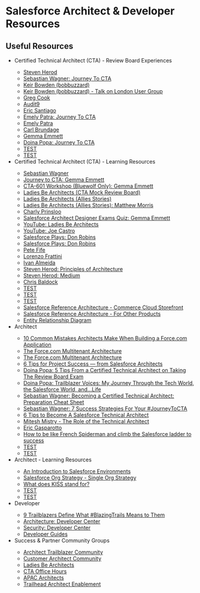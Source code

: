 # Salesforce Architect &amp; Developer Resources

## Useful Resources
<ul>

<li>Certified Technical Architect (CTA) - Review Board Experiences</li>
<ul>
<li><a href="https://www.salesforce.com/blog/2016/11/insights-from-a-salesforce-cta.html" target="_blank" alt="Steven Herod">Steven Herod</a></li>
<li><a href="https://www.linkedin.com/pulse/my-journeytocta-admin-cta-lead-program-architect-sebastian-wagner/" target="_blank" alt="Sebastian Wagner: Journey To CTA">Sebastian Wagner: Journey To CTA</a></li>
<li><a href="http://bobbuzzard.blogspot.com/2012/02/certified-salesforce-technical.html" target="_blank" alt="Keir Bowden (bobbuzzard)">Keir Bowden (bobbuzzard)</a></li>
<li><a href="http://bobbuzzard.blogspot.com/2012/07/london-sfdc-user-group-technical.html" target="_blank" alt="Keir Bowden (bobbuzzard) - Talk on London User Group">Keir Bowden (bobbuzzard) - Talk on London User Group</a></li>
<li><a href="https://enterpriseforcearchitect.com/2014/03/12/my-journey-to-salesforce-com-certified-technical-architect/" target="_blank" alt="Greg Cook">Greg Cook</a></li>
<li><a href="https://audit9.blog/2012/04/23/salesforce-certified-architect/" target="_blank" alt="Audit9">Audit9</a></li>
<li><a href="https://ericsantiago.com/2012/05/16/salesforce-technical-architect-certification-part-2-review-board/" target="_blank" alt="Eric Santiago">Eric Santiago</a></li>

<li><a href="https://www.salesforce.com/blog/2018/12/journey-to-certified-technical-architect" target="_blank" alt="Emely Patra: Journey To CTA">Emely Patra: Journey To CTA</a></li>
<li><a href="https://archladies.com/meet-a-cta-emely-patra" target="_blank" alt="Emely Patra">Emely Patra</a></li>
<li><a href="https://archladies.com/introducing-the-ladies-be-architects-podcast" target="_blank" alt="Carl Brundage">Carl Brundage</a></li>
<li><a href="http://www.alwaysablezard.com/salesforce/architecture-certifications/my-first-cta-attempt/" target="_blank" alt="Gemma Emmit">Gemma Emmett</a></li>

<li><a href="https://www.salesforce.com/blog/2018/07/certified-technical-architect-exam-results-trailblazer" target="_blank" alt="Doina Popa: Journey To CTA">Doina Popa: Journey To CTA</a></li>

<li><a href="TEST" target="_blank" alt="TEST">TEST</a></li>
<li><a href="TEST" target="_blank" alt="TEST">TEST</a></li>


</ul>



<li>Certified Technical Architect (CTA) - Learning Resources</li>
<ul>
<li><a href="https://www.flowrepublic.com/" target="_blank" alt="Sebastian Wagner">Sebastian Wagner</a></li>

<li><a href="http://www.alwaysablezard.com/salesforce/journey-to-cta-starting-out/" target="_blank" alt="Journey to CTA: Gemma Emmett">Journey to CTA: Gemma Emmett</a></li>
<li><a href="http://www.alwaysablezard.com/salesforce/journeytocta/my-learnings-from-the-cta-601-workshop/" target="_blank" alt="CTA-601 Workshop (Bluewolf Only): Gemma Emmett">CTA-601 Workshop (Bluewolf Only): Gemma Emmett</a></li>
<li><a href="https://archladies.com/category/cta-review-board" target="_blank" alt="Ladies Be Architects (CTA Mock Review Board)">Ladies Be Architects (CTA Mock Review Board)</a></li>
<li><a href="https://archladies.com/category/stories/allies-stories" target="_blank" alt="Ladies Be Architects (Allies Stories)">Ladies Be Architects (Allies Stories)</a></li>
<li><a href="https://archladies.com/meet-our-awesome-allies-matthew-morris" target="_blank" alt="Ladies Be Architects: Matthew Morris">Ladies Be Architects (Allies Stories): Matthew Morris</a></li>
<li><a href="https://www.charly-says.com/" target="_blank" alt="Charly Prinsloo">Charly Prinsloo</a></li>
<li><a href="https://quizlet.com/gemma_emmett/folders/favourite-salesforce-quizlets/sets" target="_blank" alt="Salesforce Architect Designer Exams Quiz: Gemma Emmett">Salesforce Architect Designer Exams Quiz: Gemma Emmett</a></li>
<li><a href="https://www.youtube.com/channel/UCeEH6YG30ajz2jLBfYoDjRQ" target="_blank" alt="YouTube: Ladies Be Architects">YouTube: Ladies Be Architects</a></li>
<li><a href="https://www.youtube.com/channel/UCZKe04P95Ze_dkwVHdmuvSA/videos" target="_blank" alt="YouTube: Joe Castro">YouTube: Joe Castro</a></li>
<li><a href="https://www.linkedin.com/pulse/july-4th-best-time-pour-some-catch-up-your-learning-don-robins/" target="_blank" alt="Salesforce Plays: Don Robins">Salesforce Plays: Don Robins</a></li>
<li><a href="https://www.pluralsight.com/authors/don-robins" target="_blank" alt="Salesforce Plays: Don Robins">Salesforce Plays: Don Robins</a></li>
<li><a href="https://www.mindmeister.com/784442202/technical-architect" target="_blank" alt="Pete Fife">Pete Fife</a></li>

<li><a href="https://github.com/eroispaziali/cta-study-material" target="_blank" alt="Lorenzo Frattini">Lorenzo Frattini</a></li>
<li><a href="https://ivanesalmeida.blogspot.com/" target="_blank" alt="Ivan Almeida">Ivan Almeida</a></li>
<li><a href="https://limitexception.com/principles-of-architecture-990bb615e82d" target="_blank" alt="Steven Herod: Principles of Architecture">Steven Herod: Principles of Architecture</a></li>
<li><a href="https://medium.com/@sherod" target="_blank" alt="Steven Herod: Medium">Steven Herod: Medium</a></li>
<li><a href="https://www.slideshare.net/ChrisBaldock2/using-the-right-tool-for-the-job" target="_blank" alt=" Chris Baldock">Chris Baldock</a></li>


<li><a href="TEST" target="_blank" alt="TEST">TEST</a></li>
<li><a href="TEST" target="_blank" alt="TEST">TEST</a></li>
<li><a href="TEST" target="_blank" alt="TEST">TEST</a></li>


<li><a href="https://www.salesforce.com/products/commerce-cloud/resources/commerce-cloud-storefront-reference-architecture/#" target="_blank" alt="Salesforce Reference Architecture - Commerce Cloud Storefront">Salesforce Reference Architecture - Commerce Cloud Storefront</a></li>
<li><a href="https://www.salesforce.com/products/platform/architecture/" target="_blank" alt="Salesforce Reference Architecture - For Other Products">Salesforce Reference Architecture - For Other Products</a></li>
<li><a href="https://www.smartdraw.com/entity-relationship-diagram/" target="_blank" alt="Entity Relationship Diagram">Entity Relationship Diagram</a></li>

</ul>




<li>Architect</li>
<ul>
<li><a href="https://developer.salesforce.com/page/10_Common_Mistakes_Architects_Make" target="_blank" alt="10 Common Mistakes Architects Make When Building a Force.com Application">10 Common Mistakes Architects Make When Building a Force.com Application</a></li>
<li><a href="https://developer.salesforce.com/page/Multi_Tenant_Architecture" target="_blank" alt="The Force.com Multitenant Architecture">The Force.com Multitenant Architecture</a></li>
<li><a href="http://www.developerforce.com/media/ForcedotcomBookLibrary/Force.com_Multitenancy_WP_101508.pdf" target="_blank" alt="The Force.com Multitenant Architecture">The Force.com Multitenant Architecture</a></li>
<li><a href="https://www.salesforce.com/blog/2018/05/salesforce-architects-project-management.html" target="_blank" alt="6 Tips for Project Success — from Salesforce Architects">6 Tips for Project Success — from Salesforce Architects</a></li>

<li><a href="https://www.salesforce.com/blog/2018/06/certified-technical-architect-review-board-exam-trailblazer.html" target="_blank" alt="Doina Popa: 5 Tips From a Certified Technical Architect on Taking The Review Board Exam">Doina Popa: 5 Tips From a Certified Technical Architect on Taking The Review Board Exam</a></li>
<li><a href="https://www.salesforce.com/blog/2018/05/certified-architect-diversity.html" target="_blank" alt="Doina Popa: Trailblazer Voices: My Journey Through the Tech World, the Salesforce World, and...Life">Doina Popa: Trailblazer Voices: My Journey Through the Tech World, the Salesforce World, and...Life</a></li>

<li><a href="https://www.salesforceben.com/becoming-a-certified-technical-architect-preparation-cheat-sheet/" target="_blank" alt="Sebastian Wagner: Becoming a Certified Technical Architect: Preparation Cheat Sheet">Sebastian Wagner: Becoming a Certified Technical Architect: Preparation Cheat Sheet</a></li>
<li><a href="https://pages.convertkit.com/3e5e90be44/d77d5cc684" target="_blank" alt="Sebastian Wagner: 7 Success Strategies For Your #JourneyToCTA">Sebastian Wagner: 7 Success Strategies For Your #JourneyToCTA</a></li>
<li><a href="https://www.salesforceben.com/6-tips-to-become-a-salesforce-technical-architect/" target="_blank" alt="6 Tips to Become A Salesforce Technical Architect">6 Tips to Become A Salesforce Technical Architect</a></li>

<li><a href="http://salesforcediaries.blogspot.com/2019/06/the-role-of-technical-architect.html" target="_blank" alt="Mitesh Mistry - The Role of the Technical Architect">Mitesh Mistry - The Role of the Technical Architect</a></li>
<li><a href="https://www.salesforce.com/blog/2017/06/17-certifications-and-still-climbing.html" target="_blank" alt="Eric Gasparotto">Eric Gasparotto</a></li>
<li><a href="https://insights.thirdrepublic.com/climb-salesforce-ladder-boost-career/" target="_blank" alt="How to be like French Spiderman and climb the Salesforce ladder to success">How to be like French Spiderman and climb the Salesforce ladder to success</a></li>


<li><a href="TEST" target="_blank" alt="TEST">TEST</a></li>
<li><a href="TEST" target="_blank" alt="TEST">TEST</a></li>




</ul>



<li>Architect - Learning Resources</li>
<ul>
<li><a href="https://developer.salesforce.com/page/An_Introduction_to_Environments" target="_blank" alt="An Introduction to Salesforce Environments">An Introduction to Salesforce Environments</a></li>
<li><a href="https://www.linkedin.com/pulse/salesforce-org-strategy-single-sumit-jain" target="_blank" alt="Salesforce Org Strategy - Single Org Strategy">Salesforce Org Strategy - Single Org Strategy</a></li>
<li><a href="http://people.apache.org/~fhanik/kiss.html" target="_blank" alt="What does KISS stand for?">What does KISS stand for?</a></li>
<li><a href="TEST" target="_blank" alt="TEST">TEST</a></li>
<li><a href="TEST" target="_blank" alt="TEST">TEST</a></li>

</ul>




<li>Developer</li>
<ul>
<li><a href="https://www.salesforce.com/blog/2017/12/how-trailblazers-define-blazing-trails.html" target="_blank" alt="9 Trailblazers Define What #BlazingTrails Means to Them">9 Trailblazers Define What #BlazingTrails Means to Them</a></li>
<li><a href="https://developer.salesforce.com/developer-centers/architecture/" target="_blank" alt="Architecture: Developer Center">Architecture: Developer Center</a></li>
<li><a href="https://developer.salesforce.com/developer-centers/security/" target="_blank" alt="Security: Developer Center">Security: Developer Center</a></li>
<li><a href="https://developer.salesforce.com/docs/" target="_blank" alt="Developer Guides">Developer Guides</a></li>
</ul>




<li>Success & Partner Community Groups</li>
<ul>
<li><a href="https://success.salesforce.com/_ui/core/chatter/groups/GroupProfilePage?g=0F930000000blKv" target="_blank" alt="Architect Trailblazer Community">Architect Trailblazer Community</a></li>
<li><a href="https://success.salesforce.com/_ui/core/chatter/groups/GroupProfilePage?g=0F9300000009Q1X" target="_blank" alt="Customer Architect Community">Customer Architect Community</a></li>
<li><a href="https://success.salesforce.com/_ui/core/chatter/groups/GroupProfilePage?g=0F93A0000001zan" target="_blank" alt="Ladies Be Architects">Ladies Be Architects</a></li>
<li><a href="https://success.salesforce.com/_ui/core/chatter/groups/GroupProfilePage?g=0F93A000000Lm2P" target="_blank" alt="CTA Office Hours">CTA Office Hours</a></li>
<li><a href="https://success.salesforce.com/_ui/core/chatter/groups/GroupProfilePage?g=0F93A0000009Vpd" target="_blank" alt="APAC Architects">APAC Architects</a></li>
<li><a href="https://partners.salesforce.com/_ui/core/chatter/groups/GroupProfilePage?g=0F9300000009PD5" target="_blank" alt="Trailhead Architect Enablement">Trailhead Architect Enablement</a></li>
</ul>

</ul>

